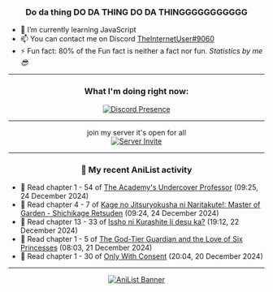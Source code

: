 <div align="center">

### Do da thing DO DA THING DO DA THINGGGGGGGGGGG
</div>

- 🌱 I’m currently learning JavaScript
- 📫 You can contact me on Discord [TheInternetUser#9060](https://discord.com/users/534117072796385300)
- ⚡ Fun fact: 80% of the Fun fact is neither a fact nor fun. _Statistics by me 😎_
<hr>

<div align="center">

### What I'm doing right now:
[![Discord Presence](https://lanyard.cnrad.dev/api/534117072796385300)](https://discord.com/users/534117072796385300)
<hr>

join my server it's open for all <br>
[![Server Invite](https://invidget.switchblade.xyz/bfYgVHxrSs)](https://discord.gg/bfYgVHxrSs)

<hr>
  
### 🌸 My recent AniList activity

</div>

<!-- ANILIST_ACTIVITY:start -->

-   📖 Read chapter 1 - 54 of [The Academy's Undercover Professor](https://anilist.co/manga/150836) (09:25, 24 December 2024)
-   📖 Read chapter 4 - 7 of [Kage no Jitsuryokusha ni Naritakute!: Master of Garden - Shichikage Retsuden](https://anilist.co/manga/179256) (09:24, 24 December 2024)
-   📖 Read chapter 13 - 33 of [Issho ni Kurashite Ii desu ka?](https://anilist.co/manga/159549) (19:12, 22 December 2024)
-   📖 Read chapter 1 - 5 of [The God-Tier Guardian and the Love of Six Princesses](https://anilist.co/manga/137288) (08:03, 21 December 2024)
-   📖 Read chapter 1 - 30 of [Only With Consent](https://anilist.co/manga/128789) (20:04, 20 December 2024)

<!-- ANILIST_ACTIVITY:end -->
<hr>

<div align="center">

[![AniList Banner](https://img.anili.st/User/929966)](https://anilist.co/user/TheInternetUser)

<!-- ![Profile views](https://gpvc.arturio.dev/TheInternetUse7) Since 2023-01-09 -->
<br>


</div>
